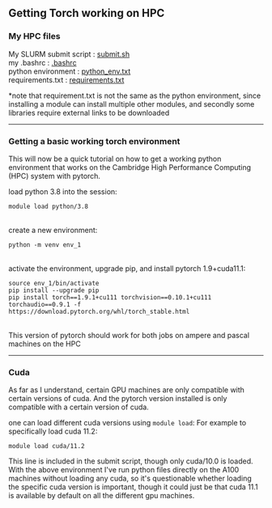 ## Getting Torch working on HPC 


### My HPC files
My SLURM submit script : [submit.sh](submit.sh) \
my .bashrc : [.bashrc](bashrc)\
python environment : [python_env.txt](python_env.txt)\
requirements.txt : [requirements.txt](requirements.txt) 

\*note that requirement.txt is not the same as the python environment, since installing a module can install multiple other modules, and secondly some libraries require external links to be downloaded

---
### Getting a basic working torch environment
This will now be a quick tutorial on how to get a working python environment that works on the Cambridge High Performance Computing (HPC) system with pytorch.

load python 3.8 into the session:
```
module load python/3.8
```
\
create a new environment:
```
python -m venv env_1
```
 
 \
activate the environment, upgrade pip, and install pytorch 1.9+cuda11.1:
```
source env_1/bin/activate 
pip install --upgrade pip
pip install torch==1.9.1+cu111 torchvision==0.10.1+cu111 torchaudio==0.9.1 -f https://download.pytorch.org/whl/torch_stable.html
```

\
This version of pytorch should work for both jobs on ampere and pascal machines on the HPC 

---
### Cuda
 
As far as I understand, certain GPU machines are only compatible with certain versions of cuda. And the pytorch version installed is only compatible with a certain version of cuda.

one can load different cuda versions using ```module load```: For example to specifically load cuda 11.2:
```
module load cuda/11.2
```

This line is included in the submit script, though only cuda/10.0 is loaded. With the above environment I've run python files directly on the A100 machines without loading any cuda, so it's questionable whether loading the specific cuda version is important, though it could just be that cuda 11.1 is available by default on all the different gpu machines. 



